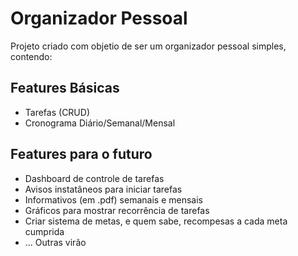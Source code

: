 # Organizador Pessoal

Projeto criado com objetio de ser um organizador pessoal simples, contendo:

## Features Básicas

- Tarefas (CRUD)
- Cronograma Diário/Semanal/Mensal

## Features para o futuro

- Dashboard de controle de tarefas
- Avisos instatâneos para iniciar tarefas
- Informativos (em .pdf) semanais e mensais
- Gráficos para mostrar recorrência de tarefas
- Criar sistema de metas, e quem sabe, recompesas a cada meta cumprida
- ... Outras virão
